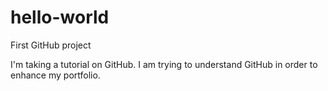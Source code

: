 # hello-world
First GitHub project

I'm taking a tutorial on GitHub. I am trying to understand GitHub in order to enhance my portfolio.

